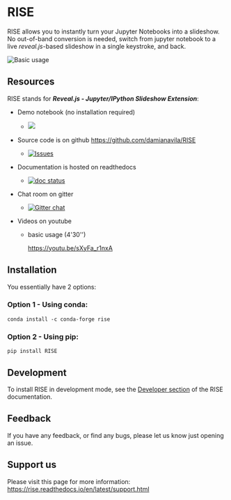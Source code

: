# RISE

RISE allows you to instantly turn your Jupyter Notebooks into a
slideshow. No out-of-band conversion is needed, switch from jupyter
notebook to a live *reveal.js*-based slideshow in a single keystroke,
and back.

![Basic usage](https://media.giphy.com/media/3oxHQtTxAaZwMOHr9u/giphy.gif)

## Resources

RISE stands for ***Reveal.js - Jupyter/IPython Slideshow Extension***:

* Demo notebook (no installation required)
  * [![](https://mybinder.org/badge.svg)](https://mybinder.org/v2/gh/damianavila/RISE/master?filepath=examples%2FREADME.ipynb)

* Source code is on github <https://github.com/damianavila/RISE>
  * [![Issues](http://img.shields.io/github/issues/damianavila/RISE.svg)](https://github.com/damianavila/RISE/issues)

* Documentation is hosted on readthedocs
  * [![doc status](https://readthedocs.org/projects/rise/badge)](http://rise.readthedocs.io/)

* Chat room on gitter
  * [![Gitter chat](https://badges.gitter.im/damianavila/RISE.png)](https://gitter.im/damianavila/RISE)

* Videos on youtube
  * basic usage (4'30'')

    <https://youtu.be/sXyFa_r1nxA>


## Installation

You essentially have 2 options:

### Option 1 - Using conda:

```
conda install -c conda-forge rise
```

### Option 2 - Using pip:

```
pip install RISE
```

## Development

To install RISE in development mode, see the
[Developer section](https://rise.readthedocs.io/en/latest/dev/index.html) of the RISE
documentation.

## Feedback

If you have any feedback, or find any bugs, please let us know just opening an issue.

## Support us

Please visit this page for more information: https://rise.readthedocs.io/en/latest/support.html
